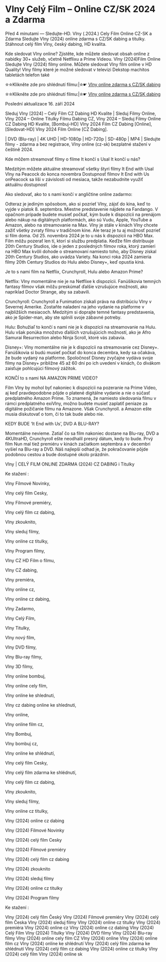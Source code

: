 # Vlny Celý Film – Online CZ/SK 2024 a Zdarma

Před 4 minutami — Sledujte-HD. Vlny (.2024.) Cely Film Online CZ-SK a Zdarma
Sledujte Vlny (2024) online zdarma s CZ/SK dabing a titulky. Stáhnout celý film Vlny, český dabing, HD kvalita.

Kde sledovat Vlny online? Zjistěte, kde můžete sledovat obsah online z nabídky 30+ služeb, včetně Netflixu a Prime Videou. Vlny (2024)Film Online Sledujte Vlny (2024) filmy online. Můžete sledovat Vlny film online v HD Quality! Vlny filmy které je možné sledovat v televizi Dekstop machitos tabletách telefon také

✮✮Klikněte zde pro shlédnutí filmu:|✮☛ [Vlny online zdarma s CZ/SK dabing](https://onlinecz-skdabingtitulkyzdarmo.blogspot.com/2024/09/vlny-cely-film-online-cz.html)

✮✮Klikněte zde pro shlédnutí filmu:|✮☛ [Vlny online zdarma s CZ/SK dabing](https://onlinecz-skdabingtitulkyzdarmo.blogspot.com/2024/09/vlny-cely-film-online-cz.html)

Poslední aktualizace 16. září 2024


Sleduj Vlny [2024] – Celý Film CZ Dabing HD Kvalite | Sleduj Filmy Online, Vlny 2024 – Online Titulky Filmu Dabing CZ, Vlny 2024 – Sleduj Filmy Online CZ Dabing HD Kvalite, [Bombuj-HD] Vlny 2024 Film CZ Dabing [Online], [Sledovat-HD] Vlny 2024 Film Online [CZ Dabing].

| DVD (Blu-ray) | 4K UHD | HD-1080p | HD-720p | SD-480p | MP4 | Sledujte filmy - zdarma a bez registrace, Vlny online (cz-sk) bezplatné stažení v češtině 2024.

Kde môžem streamovať filmy o filme It končí s Usal It končí u nás?

Medzitým môžete aktuálne streamovať všetky štyri filmy It End with Usal Vlny na Peacock do konca novembra Dostupnosť filmov It End with Us onPeacock sa líši v závislosti od mesiaca, takže nezabudnite využiť aktuálnu dostupnosť

Ako sledovať, ako to s nami končí v angličtine online zadarmo:

Odteraz je jediným spôsobom, ako si pozrieť Vlny, zájsť do kina, keď to vyjde v piatok 8. septembra. Miestne predstavenie nájdete na Fandango. V opačnom prípade budete musieť počkať, kým bude k dispozícii na prenájom alebo nákup na digitálnych platformách, ako sú Vudu, Apple, YouTube a Amazon, alebo na streamovanie na Max. Vlny je stále v kinách Vlny chcete zažiť všetky zvraty filmu v tradičnom kine. Ale teraz je tu aj možnosť pozrieť si film doma. Od 25. novembra 2024 je to u nás k dispozícii na HBO Max. Film môžu pozerať len tí, ktorí si službu predplatia. Keďže film distribuuje 20th Century Studios, ide o jeden z posledných filmov roka, ktorý zamieri na HBO Max kvôli dohode o streamovaní namiesto toho, aby Disney získal 20th Century Studios, ako uvádza Variety. Na konci roka 2024 zamieria filmy 20th Century Studios do Hulu alebo Disney+, keď opustia kiná.

Je to s nami film na Netflix, Crunchyroll, Hulu alebo Amazon Prime?

Netflix: Vlny momentálne nie je na Netflixe k dispozícii. Fanúšikovia temných fantasy filmov však môžu preskúmať ďalšie vzrušujúce možnosti, ako napríklad Doctor Strange, aby sa zabavili.

Crunchyroll: Crunchyroll a Funimation získali práva na distribúciu Vlny v Severnej Amerike. Zostaňte naladení na jeho vydanie na platforme v najbližších mesiacoch. Medzitým si doprajte temné fantasy predstavenia, ako je Spider-man, aby ste splnili svoje zábavné potreby.

Hulu: Bohužiaľ to končí s nami nie je k dispozícii na streamovanie na Hulu. Hulu však ponúka množstvo ďalších vzrušujúcich možností, ako je Afro Samurai Resurrection alebo Ninja Scroll, ktoré vás zabavia.

Disney+: Vlny momentálne nie je k dispozícii na streamovanie cez Disney+. Fanúšikovia si budú musieť počkať do konca decembra, kedy sa očakáva, že bude vydaný na platforme. Spoločnosť Disney zvyčajne vydáva svoje filmy na Disney+ približne 45 až 60 dní po ich uvedení v kinách, čo divákom zaisťuje pohlcujúci filmový zážitok.

KONČÍ to s nami NA AMAZON PRIME VIDEO?

Film Vlny by mohol byť nakoniec k dispozícii na pozeranie na Prime Video, aj keď pravdepodobne pôjde o platené digitálne vydanie a nie o súčasť predplatného Amazon Prime. To znamená, že namiesto sledovania filmu v rámci predplatného exiVlny, možno budete musieť zaplatiť peniaze za digitálne požičanie filmu na Amazone. Však Crunchyroll. a Amazon ešte musia diskutovať o tom, či to tak bude alebo nie.

KEDY BUDE ‘It End with Us’, DVD A BLU-RAY?

Momentálne nevieme. Zatiaľ čo sa film nakoniec dostane na Blu-ray, DVD a 4KUltraHD, Crunchyroll ešte neodhalil presný dátum, kedy to bude. Prvý film Nun mal tiež premiéru v kinách začiatkom septembra a v decembri vyšiel na Blu-ray a DVD. Náš najlepší odhad je, že pokračovanie pôjde podobnou cestou a bude dostupné okolo prázdnin.

Vlny | CELÝ FILM ONLINE ZDARMA (2024) CZ DABING i Titulky

Ke stažení :

Vlny Filmové Novinky,

Vlny celý film Cesky,

Vlny Filmové premiéry,

Vlny celý film cz dabing,

Vlny zkouknito,

Vlny sleduj filmy,

Vlny online cz titulky,

Vlny Program filmy,

Vlny CZ HD Film o filmu,

Vlny CZ dabing,

Vlny premiéra,

Vlny online cz,

Vlny online cz dabing,

Vlny Zadarmo,

Vlny Celý Film,

Vlny Titulky,

Vlny nový film,

Vlny DVD filmy,

Vlny Blu-ray filmy,

Vlny 3D filmy,

Vlny online bombuj,

Vlny online cely film,

Vlny online ke shlednuti,

Vlny cz dabing online ke shlednuti,

Vlny online,

Vlny online film cz,

Vlny Bombuj,

Vlny bombuj cz,

Vlny online ke shlédnutí,

Vlny celý film Cesky,

Vlny celý film zdarma ke shlédnutí,

Vlny celý film cz dabing,

Vlny zkouknito,

Vlny sleduj filmy,

Vlny online cz titulky,

Vlny (2024) online cz dabing

Vlny (2024) Filmové Novinky

Vlny (2024) celý film Cesky

Vlny (2024) Filmové premiéry

Vlny (2024) celý film cz dabing

Vlny (2024) zkouknito

Vlny (2024) sleduj filmy

Vlny (2024) online cz titulky

Vlny (2024) Program filmy

Ke stažení :

Vlny (2024) celý film Český Vlny (2024) Filmové premiéry Vlny (2024) celý film Česka Vlny (2024) sleduj filmy Vlny (2024) online cz titulky Vlny (2024) premiéra Vlny (2024) online cz Vlny (2024) online cz dabing Vlny (2024) Celý Film Vlny (2024) Titulky Vlny (2024) DVD filmy Vlny (2024) Blu-ray filmy Vlny (2024) online cely film CZ Vlny (2024) online Vlny (2024) online film cz Vlny (2024) online ke shlédnutí Vlny (2024) celý film zdarma ke shlédnutí Vlny (2024) celý film cz dabing Vlny (2024) online cz titulky Vlny (2024) celý film Vlny (2024) online sk
